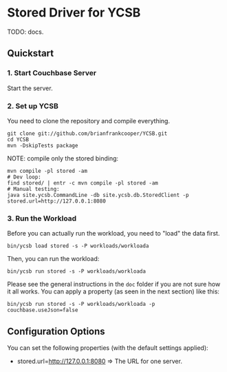# Stored Driver for YCSB

TODO: docs.

## Quickstart

### 1. Start Couchbase Server

Start the server.

### 2. Set up YCSB

You need to clone the repository and compile everything.

```
git clone git://github.com/brianfrankcooper/YCSB.git
cd YCSB
mvn -DskipTests package
```

NOTE: compile only the stored binding:
```
mvn compile -pl stored -am
# Dev loop:
find stored/ | entr -c mvn compile -pl stored -am
# Manual testing:
java site.ycsb.CommandLine -db site.ycsb.db.StoredClient -p stored.url=http://127.0.0.1:8080
```

### 3. Run the Workload

Before you can actually run the workload, you need to "load" the data first.

```
bin/ycsb load stored -s -P workloads/workloada
```

Then, you can run the workload:

```
bin/ycsb run stored -s -P workloads/workloada
```

Please see the general instructions in the `doc` folder if you are not sure how it all works. You can apply a property (as seen in the next section) like this:

```
bin/ycsb run stored -s -P workloads/workloada -p couchbase.useJson=false
```

## Configuration Options

You can set the following properties (with the default settings applied):

 - stored.url=http://127.0.0.1:8080 => The URL for one server.

